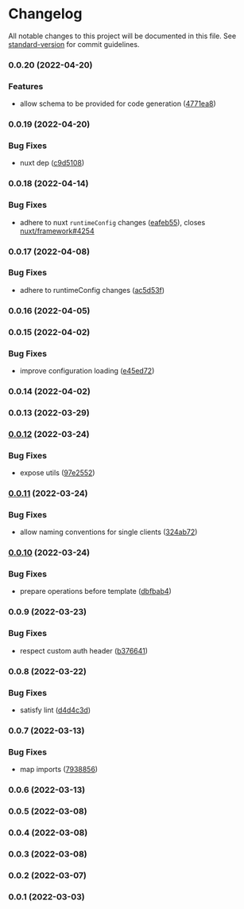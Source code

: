 # Changelog

All notable changes to this project will be documented in this file. See [standard-version](https://github.com/conventional-changelog/standard-version) for commit guidelines.

### 0.0.20 (2022-04-20)


### Features

* allow schema to be provided for code generation ([4771ea8](https://github.com/diizzayy/nuxt-graphql-client/commit/4771ea8d8a07c7b25b8ca9afe6a31f60ef5bc639))

### 0.0.19 (2022-04-20)


### Bug Fixes

* nuxt dep ([c9d5108](https://github.com/diizzayy/nuxt-graphql-client/commit/c9d51087b751d67ddb2ca583cc050b4b78bbc292))

### 0.0.18 (2022-04-14)


### Bug Fixes

* adhere to nuxt `runtimeConfig` changes ([eafeb55](https://github.com/diizzayy/nuxt-graphql-client/commit/eafeb55e8d57c67805d5aec18354f3750e249eed)), closes [nuxt/framework#4254](https://github.com/nuxt/framework/issues/4254)

### 0.0.17 (2022-04-08)


### Bug Fixes

* adhere to runtimeConfig changes ([ac5d53f](https://github.com/diizzayy/nuxt-graphql-client/commit/ac5d53f4fa03389787db059edb0daa70bd022120))

### 0.0.16 (2022-04-05)

### 0.0.15 (2022-04-02)


### Bug Fixes

* improve configuration loading ([e45ed72](https://github.com/diizzayy/nuxt-graphql-client/commit/e45ed72dc2f826399d6e3a1b2779b4ca00ac0056))

### 0.0.14 (2022-04-02)

### 0.0.13 (2022-03-29)

### [0.0.12](https://github.com/diizzayy/nuxt-graphql-client/compare/v0.0.11...v0.0.12) (2022-03-24)


### Bug Fixes

* expose utils ([97e2552](https://github.com/diizzayy/nuxt-graphql-client/commit/97e255299a592443b659428e5f85423e97a94b39))

### [0.0.11](https://github.com/diizzayy/nuxt-graphql-client/compare/v0.0.10...v0.0.11) (2022-03-24)


### Bug Fixes

* allow naming conventions for single clients ([324ab72](https://github.com/diizzayy/nuxt-graphql-client/commit/324ab7246cacaadeca25d055548a15c97d8b8c22))

### [0.0.10](https://github.com/diizzayy/nuxt-graphql-client/compare/v0.0.9...v0.0.10) (2022-03-24)


### Bug Fixes

* prepare operations before template ([dbfbab4](https://github.com/diizzayy/nuxt-graphql-client/commit/dbfbab490dd939cb5d1cd839b9e214adbee2674f))

### 0.0.9 (2022-03-23)


### Bug Fixes

* respect custom auth header ([b376641](https://github.com/diizzayy/nuxt-graphql-client/commit/b376641f2df41d95e25e6ba4cd05c9a3565c1705))

### 0.0.8 (2022-03-22)


### Bug Fixes

* satisfy lint ([d4d4c3d](https://github.com/diizzayy/nuxt-graphql-client/commit/d4d4c3d4e8d7a4bf3c984302f890e6d69dba5f52))

### 0.0.7 (2022-03-13)


### Bug Fixes

* map imports ([7938856](https://github.com/diizzayy/nuxt-graphql-client/commit/79388561aef9807e853c55779d9ab69a0a3bbf64))

### 0.0.6 (2022-03-13)

### 0.0.5 (2022-03-08)

### 0.0.4 (2022-03-08)

### 0.0.3 (2022-03-08)

### 0.0.2 (2022-03-07)

### 0.0.1 (2022-03-03)
